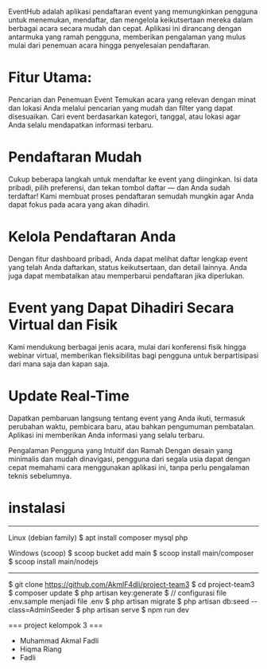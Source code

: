 EventHub adalah aplikasi pendaftaran event yang memungkinkan pengguna untuk menemukan, mendaftar, dan mengelola keikutsertaan mereka dalam berbagai acara secara mudah dan cepat. Aplikasi ini dirancang dengan antarmuka yang ramah pengguna, memberikan pengalaman yang mulus mulai dari penemuan acara hingga penyelesaian pendaftaran.

# Fitur Utama:
Pencarian dan Penemuan Event
Temukan acara yang relevan dengan minat dan lokasi Anda melalui pencarian yang mudah dan filter yang dapat disesuaikan. Cari event berdasarkan kategori, tanggal, atau lokasi agar Anda selalu mendapatkan informasi terbaru.

# Pendaftaran Mudah
Cukup beberapa langkah untuk mendaftar ke event yang diinginkan. Isi data pribadi, pilih preferensi, dan tekan tombol daftar — dan Anda sudah terdaftar! Kami membuat proses pendaftaran semudah mungkin agar Anda dapat fokus pada acara yang akan dihadiri.


# Kelola Pendaftaran Anda
Dengan fitur dashboard pribadi, Anda dapat melihat daftar lengkap event yang telah Anda daftarkan, status keikutsertaan, dan detail lainnya. Anda juga dapat membatalkan atau memperbarui pendaftaran jika diperlukan.

# Event yang Dapat Dihadiri Secara Virtual dan Fisik
Kami mendukung berbagai jenis acara, mulai dari konferensi fisik hingga webinar virtual, memberikan fleksibilitas bagi pengguna untuk berpartisipasi dari mana saja dan kapan saja.

# Update Real-Time
Dapatkan pembaruan langsung tentang event yang Anda ikuti, termasuk perubahan waktu, pembicara baru, atau bahkan pengumuman pembatalan. Aplikasi ini memberikan Anda informasi yang selalu terbaru.

Pengalaman Pengguna yang Intuitif dan Ramah
Dengan desain yang minimalis dan mudah dinavigasi, pengguna dari segala usia dapat dengan cepat memahami cara menggunakan aplikasi ini, tanpa perlu pengalaman teknis sebelumnya.

# instalasi 
--------------------------
Linux (debian family)
$ apt install composer mysql php

Windows (scoop)
$ scoop bucket add main
$ scoop install main/composer
$ scoop install main/nodejs

--------------------------
$ git clone https://github.com/AkmlF4dli/project-team3
$ cd project-team3
$ composer update 
$ php artisan key:generate
$ // configurasi file .env.sample menjadi file .env
$ php artisan migrate
$ php artisan db:seed --class=AdminSeeder
$ php artisan serve
$ npm run dev

=== project kelompok 3 ===
- Muhammad Akmal Fadli
- Hiqma Riang
- Fadli 
